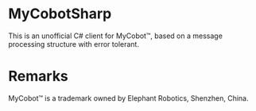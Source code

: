 # MyCobotSharp

This is an unofficial C# client for MyCobot™, based on a message processing structure with error tolerant.

# Remarks

MyCobot™ is a trademark owned by Elephant Robotics, Shenzhen, China.